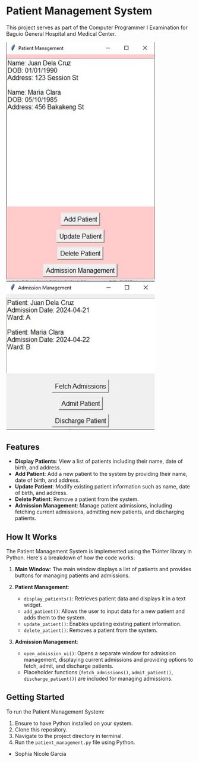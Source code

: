 # Patient Management System

This project serves as part of the Computer Programmer I Examination for Baguio General Hospital and Medical Center.


<img src="Patient Management.JPG" alt="Patient Management Screenshot" width="400">
<img src="Admissions Management.JPG" alt="Admissions Management Screenshot" width="400">

## Features

- **Display Patients**: View a list of patients including their name, date of birth, and address.
- **Add Patient**: Add a new patient to the system by providing their name, date of birth, and address.
- **Update Patient**: Modify existing patient information such as name, date of birth, and address.
- **Delete Patient**: Remove a patient from the system.
- **Admission Management**: Manage patient admissions, including fetching current admissions, admitting new patients, and discharging patients.

## How It Works

The Patient Management System is implemented using the Tkinter library in Python. Here's a breakdown of how the code works:

1. **Main Window**: The main window displays a list of patients and provides buttons for managing patients and admissions.

2. **Patient Management**:
   - `display_patients()`: Retrieves patient data and displays it in a text widget.
   - `add_patient()`: Allows the user to input data for a new patient and adds them to the system.
   - `update_patient()`: Enables updating existing patient information.
   - `delete_patient()`: Removes a patient from the system.
   
3. **Admission Management**:
   - `open_admission_ui()`: Opens a separate window for admission management, displaying current admissions and providing options to fetch, admit, and discharge patients.
   - Placeholder functions (`fetch_admissions()`, `admit_patient()`, `discharge_patient()`) are included for managing admissions.

## Getting Started

To run the Patient Management System:
1. Ensure to have Python installed on your system.
2. Clone this repository.
3. Navigate to the project directory in terminal.
4. Run the `patient_management.py` file using Python.



- Sophia Nicole Garcia
